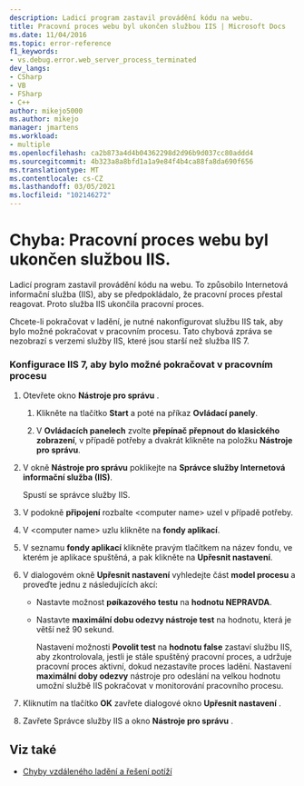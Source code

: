 ```yaml
---
description: Ladicí program zastavil provádění kódu na webu.
title: Pracovní proces webu byl ukončen službou IIS | Microsoft Docs
ms.date: 11/04/2016
ms.topic: error-reference
f1_keywords:
- vs.debug.error.web_server_process_terminated
dev_langs:
- CSharp
- VB
- FSharp
- C++
author: mikejo5000
ms.author: mikejo
manager: jmartens
ms.workload:
- multiple
ms.openlocfilehash: ca2b873a4d4b04362298d2d96b9d037cc80addd4
ms.sourcegitcommit: 4b323a8a8bfd1a1a9e84f4b4ca88fa8da690f656
ms.translationtype: MT
ms.contentlocale: cs-CZ
ms.lasthandoff: 03/05/2021
ms.locfileid: "102146272"
---
```

# <a name="error-web-site-worker-process-has-been-terminated-by-iis"></a>Chyba: Pracovní proces webu byl ukončen službou IIS.
Ladicí program zastavil provádění kódu na webu. To způsobilo Internetová informační služba (IIS), aby se předpokládalo, že pracovní proces přestal reagovat. Proto služba IIS ukončila pracovní proces.

 Chcete-li pokračovat v ladění, je nutné nakonfigurovat službu IIS tak, aby bylo možné pokračovat v pracovním procesu. Tato chybová zpráva se nezobrazí s verzemi služby IIS, které jsou starší než služba IIS 7.

### <a name="to-configure-iis-7-to-allow-the-worker-process-to-continue"></a>Konfigurace IIS 7, aby bylo možné pokračovat v pracovním procesu

1. Otevřete okno **Nástroje pro správu** .

   1. Klikněte na tlačítko **Start** a poté na příkaz **Ovládací panely**.

   2. V **Ovládacích panelech** zvolte **přepínač přepnout do klasického zobrazení**, v případě potřeby a dvakrát klikněte na položku **Nástroje pro správu**.

2. V okně **Nástroje pro správu** poklikejte na **Správce služby Internetová informační služba (IIS)**.

    Spustí se správce služby IIS.

3. V podokně **připojení** rozbalte \<computer name> uzel v případě potřeby.

4. V \<computer name> uzlu klikněte na **fondy aplikací**.

5. V seznamu **fondy aplikací** klikněte pravým tlačítkem na název fondu, ve kterém je aplikace spuštěná, a pak klikněte na **Upřesnit nastavení**.

6. V dialogovém okně **Upřesnit nastavení** vyhledejte část **model procesu** a proveďte jednu z následujících akcí:

   - Nastavte možnost **pøíkazového testu** na **hodnotu NEPRAVDA**.

   - Nastavte **maximální dobu odezvy nástroje test** na hodnotu, která je větší než 90 sekund.

     Nastavení možnosti **Povolit test** na **hodnotu false** zastaví službu IIS, aby zkontrolovala, jestli je stále spuštěný pracovní proces, a udržuje pracovní proces aktivní, dokud nezastavíte proces ladění. Nastavení **maximální doby odezvy** nástroje pro odeslání na velkou hodnotu umožní službě IIS pokračovat v monitorování pracovního procesu.

7. Kliknutím na tlačítko **OK** zavřete dialogové okno **Upřesnit nastavení** .

8. Zavřete Správce služby IIS a okno **Nástroje pro správu** .

## <a name="see-also"></a>Viz také
- [Chyby vzdáleného ladění a řešení potíží](../debugger/remote-debugging-errors-and-troubleshooting.md)
